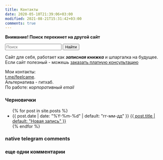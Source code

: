 ```yaml
---
title: Контакты
date: 2020-05-10T21:39:06+03:00
modified: 2021-08-21T15:31:42+03:00
comments: true
---
```


**Внимание! Поиск перекинет на другой сайт**
<form name="search" method="get" action="https://github.com/Feelcame/linker.pp.ua/search">
    <input type="search" name="q" placeholder="Поиск">
    <button type="submit">Найти</button> 
</form>

Сайт для себя, работает как ***записная книжка*** и шпаргалка на будущее.
Если сайт полезный - можешь [заказать платную консультацию](https://t.me/feelcame)  

Мои контакты:  
[t.me/feelcame](https://t.me/feelcame).  
Альтернатива - гитхаб.  
По работе: _корпоративный email_

### Черновички
<ul reversed="reversed">
{% for post in site.posts %}
  <li>
    {{ post.date | date: "%Y-%m-%d" | default: "гг-мм-дд" }} 
      <a href="{{ post.url | prepend: site.baseurl }}">
        {{ post.title | default: "Новая запись" }}
      </a>
  </li>
{% endfor %}
</ul>

### native telegram comments
<script async src="https://telegram.org/js/telegram-widget.js?14" data-telegram-discussion="feelsoft/221" data-comments-limit="5"></script>

### еще одни комментарии
